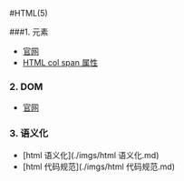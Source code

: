 #HTML(5)

###1. 元素

- [官网](https://developer.mozilla.org/zh-CN/docs/Web/HTML/Element)
- [HTML col span 属性](https://www.runoob.com/tags/att-col-span.html)

### 2. DOM

- [官网](https://developer.mozilla.org/zh-CN/docs/Web/API/Document_Object_Model)

### 3. 语义化

- [html 语义化](./imgs/html 语义化.md)
- [html 代码规范](./imgs/html 代码规范.md)
